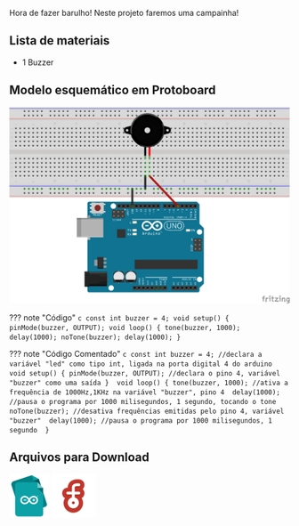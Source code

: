 Hora de fazer barulho! Neste projeto faremos uma campainha!

## Lista de materiais

 - 1 Buzzer

## Modelo esquemático em Protoboard

![Modelo esquemático](../arq/proj5.png)

??? note "Código"
    ```c
    const int buzzer = 4;
    void setup() {
        pinMode(buzzer, OUTPUT);
        void loop() {
          tone(buzzer, 1000);
          delay(1000);
          noTone(buzzer);
          delay(1000);
        }
    ```

??? note "Código Comentado"
    ```c
    const int buzzer = 4; //declara a variável "led" como tipo int, ligada na porta digital 4 do arduino 
    void setup() {
        pinMode(buzzer, OUTPUT); //declara o pino 4, variável "buzzer" como uma saída } 
        void loop() {
          tone(buzzer, 1000); //ativa a frequência de 1000Hz,1KHz na variável "buzzer", pino 4 
          delay(1000); //pausa o programa por 1000 milisegundos, 1 segundo, tocando o tone 
          noTone(buzzer); //desativa frequências emitidas pelo pino 4, variável "buzzer" 
          delay(1000); //pausa o programa por 1000 milisegundos, 1 segundo 
        }
    ```

## Arquivos para Download

[![Arquivo ino](../arq/ino.png)](../arq/proj5.ino)          [![Arquivo fzz](../arq/fzz.png)](../arq/proj5.fzz)
